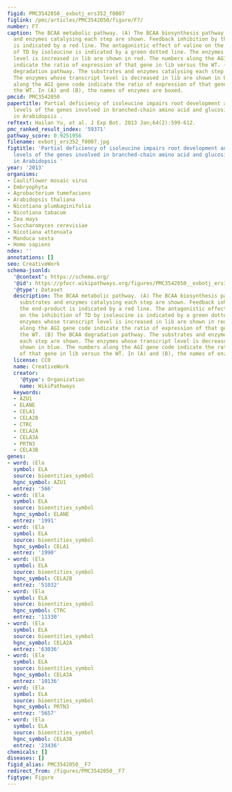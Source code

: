 ```yaml
---
figid: PMC3542050__exbotj_ers352_f0007
figlink: /pmc/articles/PMC3542050/figure/F7/
number: F7
caption: The BCAA metabolic pathway. (A) The BCAA biosynthesis pathway. The substrates
  and enzymes catalysing each step are shown. Feedback inhibition by the end-product
  is indicated by a red line. The antagonistic effect of valine on the inhibition
  of TD by isoleucine is indicated by a green dotted line. The enzymes whose transcript
  level is increased in lib are shown in red. The numbers along the AGI gene code
  indicate the ratio of expression of that gene in lib versus the WT. (B) The BCAA
  degradation pathway. The substrates and enzymes catalysing each step are shown.
  The enzymes whose transcript level is decreased in lib are shown in blue. The numbers
  along the AGI gene code indicate the ratio of expression of that gene in lib versus
  the WT. In (A) and (B), the names of enzymes are boxed.
pmcid: PMC3542050
papertitle: Partial deficiency of isoleucine impairs root development and alters transcript
  levels of the genes involved in branched-chain amino acid and glucosinolate metabolism
  in Arabidopsis .
reftext: Hailan Yu, et al. J Exp Bot. 2013 Jan;64(2):599-612.
pmc_ranked_result_index: '59371'
pathway_score: 0.9251956
filename: exbotj_ers352_f0007.jpg
figtitle: 'Partial deficiency of isoleucine impairs root development and alters transcript
  levels of the genes involved in branched-chain amino acid and glucosinolate metabolism
  in Arabidopsis '
year: '2013'
organisms:
- Cauliflower mosaic virus
- Embryophyta
- Agrobacterium tumefaciens
- Arabidopsis thaliana
- Nicotiana plumbaginifolia
- Nicotiana tabacum
- Zea mays
- Saccharomyces cerevisiae
- Nicotiana attenuata
- Manduca sexta
- Homo sapiens
ndex: ''
annotations: []
seo: CreativeWork
schema-jsonld:
  '@context': https://schema.org/
  '@id': https://pfocr.wikipathways.org/figures/PMC3542050__exbotj_ers352_f0007.html
  '@type': Dataset
  description: The BCAA metabolic pathway. (A) The BCAA biosynthesis pathway. The
    substrates and enzymes catalysing each step are shown. Feedback inhibition by
    the end-product is indicated by a red line. The antagonistic effect of valine
    on the inhibition of TD by isoleucine is indicated by a green dotted line. The
    enzymes whose transcript level is increased in lib are shown in red. The numbers
    along the AGI gene code indicate the ratio of expression of that gene in lib versus
    the WT. (B) The BCAA degradation pathway. The substrates and enzymes catalysing
    each step are shown. The enzymes whose transcript level is decreased in lib are
    shown in blue. The numbers along the AGI gene code indicate the ratio of expression
    of that gene in lib versus the WT. In (A) and (B), the names of enzymes are boxed.
  license: CC0
  name: CreativeWork
  creator:
    '@type': Organization
    name: WikiPathways
  keywords:
  - AZU1
  - ELANE
  - CELA1
  - CELA2B
  - CTRC
  - CELA2A
  - CELA3A
  - PRTN3
  - CELA3B
genes:
- word: (Ela
  symbol: ELA
  source: bioentities_symbol
  hgnc_symbol: AZU1
  entrez: '566'
- word: (Ela
  symbol: ELA
  source: bioentities_symbol
  hgnc_symbol: ELANE
  entrez: '1991'
- word: (Ela
  symbol: ELA
  source: bioentities_symbol
  hgnc_symbol: CELA1
  entrez: '1990'
- word: (Ela
  symbol: ELA
  source: bioentities_symbol
  hgnc_symbol: CELA2B
  entrez: '51032'
- word: (Ela
  symbol: ELA
  source: bioentities_symbol
  hgnc_symbol: CTRC
  entrez: '11330'
- word: (Ela
  symbol: ELA
  source: bioentities_symbol
  hgnc_symbol: CELA2A
  entrez: '63036'
- word: (Ela
  symbol: ELA
  source: bioentities_symbol
  hgnc_symbol: CELA3A
  entrez: '10136'
- word: (Ela
  symbol: ELA
  source: bioentities_symbol
  hgnc_symbol: PRTN3
  entrez: '5657'
- word: (Ela
  symbol: ELA
  source: bioentities_symbol
  hgnc_symbol: CELA3B
  entrez: '23436'
chemicals: []
diseases: []
figid_alias: PMC3542050__F7
redirect_from: /figures/PMC3542050__F7
figtype: Figure
---
```


